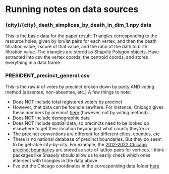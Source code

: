 # Running notes on data sources

### {city}/{city}_death_simplices_by_death_in_dim_1.npy data

This is the basic data for the paper result: 
Triangles corresponding to the resource holes, given by lon/lat pairs for each vertex, 
and then the death filtration value, zscore of that value, and the ratio of the dath to birth filtration value. 
The triangles are stored as Shapely Polygon objects. Have extracted into csv the vertex coords, the centroid coords, 
and stores everything in a data frame

### PRESIDENT_precinct_general.csv

This is the raw # of votes by precinct broken down by party AND voting method (absentee, non-absentee, etc.)
A few things to note:
- Does NOT include total registered voters by precinct
- However, that data can be found elsewhere. For instance, Chicago gives these numbers by precinct [here](https://chicagoelections.gov/elections/results) (however, not by voting method). 
- Does NOT include demographic data
- Does NOT include spatial data, so precincts need to be looked up elsewhere to get their location beyond just what county they're in
- The precinct conventions are different for different cities, counties, etc
- There is no national database of precinct boundaries. But they do seem to be get-able city-by-city. For example, the [2012-2022 Chicago precinct boundaries](https://data.cityofchicago.org/Facilities-Geographic-Boundaries/Boundaries-Ward-Precincts-2012-2022-/uvpq-qeeq) are stored as sets of lat/lon pairs for vertices. I think packages like Shapely should allow us to easily check which ones intersect with triangles in the data above
- I've put the Chicago coordinates in the corresponding data folder [here](../project_data/chc/ChicagoPrecincts2012_2022.csv)
  
